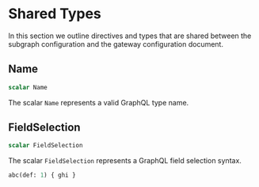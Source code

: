 # Shared Types

In this section we outline directives and types that are shared between the
subgraph configuration and the gateway configuration document.

## Name

```graphql
scalar Name
```

The scalar `Name` represents a valid GraphQL type name.

## FieldSelection

```graphql
scalar FieldSelection
```

The scalar `FieldSelection` represents a GraphQL field selection syntax.

```graphql example
abc(def: 1) { ghi }
```
